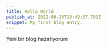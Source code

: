 ```yaml
---
title: Hello World
publish_at: 2022-06-26T13:49:37.703Z
snippet: My first blog entry.
---
```


Yeni bir blog hazırlıyorum
